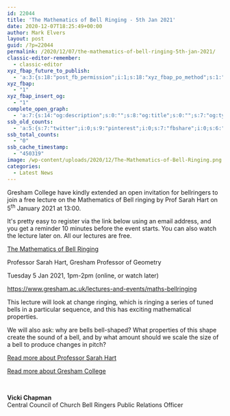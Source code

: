 ```yaml
---
id: 22044
title: 'The Mathematics of Bell Ringing - 5th Jan 2021'
date: 2020-12-07T18:25:49+00:00
author: Mark Elvers
layout: post
guid: /?p=22044
permalink: /2020/12/07/the-mathematics-of-bell-ringing-5th-jan-2021/
classic-editor-remember:
  - classic-editor
xyz_fbap_future_to_publish:
  - 'a:3:{s:18:"post_fb_permission";i:1;s:18:"xyz_fbap_po_method";s:1:"2";s:16:"xyz_fbap_message";s:62:"News item added to the CCCBR website: {POST_TITLE} {PERMALINK}";}'
xyz_fbap:
  - "1"
xyz_fbap_insert_og:
  - "1"
complete_open_graph:
  - 'a:7:{s:14:"og:description";s:0:"";s:8:"og:title";s:0:"";s:7:"og:type";s:0:"";s:12:"twitter:card";s:7:"summary";s:15:"twitter:creator";s:0:"";s:19:"twitter:description";s:0:"";s:8:"og:image";s:0:"";}'
ssb_old_counts:
  - 'a:5:{s:7:"twitter";i:0;s:9:"pinterest";i:0;s:7:"fbshare";i:0;s:6:"reddit";i:0;s:6:"tumblr";N;}'
ssb_total_counts:
  - "0"
ssb_cache_timestamp:
  - "450319"
image: /wp-content/uploads/2020/12/The-Mathematics-of-Bell-Ringing.png
categories:
  - Latest News
---
```

Gresham College have kindly extended an open invitation for bellringers to join a free lecture on the Mathematics of Bell ringing by Prof Sarah Hart on 5<sup>th</sup> January 2021 at 13:00.

It&apos;s pretty easy to register via the link below using an email address, and you get a reminder 10 minutes before the event starts. You can also watch the lecture later on. All our lectures are free.

[The Mathematics of Bell Ringing](https://www.gresham.ac.uk/lectures-and-events/maths-bellringing)

Professor Sarah Hart, Gresham Professor of Geometry

Tuesday 5 Jan 2021, 1pm-2pm (online, or watch later)

<https://www.gresham.ac.uk/lectures-and-events/maths-bellringing>

This lecture will look at change ringing, which is ringing a series of tuned bells in a particular sequence, and this has exciting mathematical properties.

We will also ask: why are bells bell-shaped? What properties of this shape create the sound of a bell, and by what amount should we scale the size of a bell to produce changes in pitch?

[Read more about Professor Sarah Hart](https://www.gresham.ac.uk/professors-and-speakers/professor-sarah-hart/)

[Read more about Gresham College](https://www.gresham.ac.uk/about/)

&nbsp;

**Vicki Chapman**  
Central Council of Church Bell Ringers Public Relations Officer
